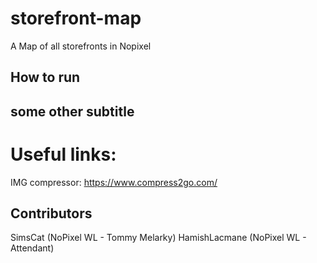 # storefront-map
A Map of all storefronts in Nopixel

## How to run

## some other subtitle

# Useful links:
IMG compressor: https://www.compress2go.com/

## Contributors
SimsCat (NoPixel WL - Tommy Melarky)
HamishLacmane (NoPixel WL - Attendant)
